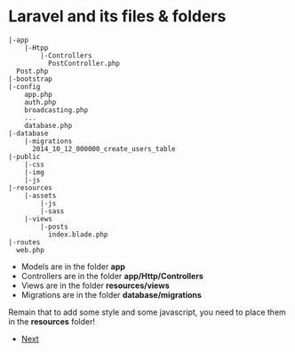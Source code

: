 # Laravel and its files & folders

```console
|-app
    |-Htpp
        |-Controllers
          PostController.php
  Post.php
|-bootstrap
|-config
    app.php
    auth.php
    broadcasting.php
    ...
    database.php
|-database
    |-migrations
      2014_10_12_000000_create_users_table
|-public
    |-css
    |-img
    |-js
|-resources
    |-assets
        |-js
        |-sass
    |-views
        |-posts
          index.blade.php    
|-routes
  web.php

```

* Models are in the folder **app**
* Controllers are in the folder **app/Http/Controllers**
* Views are in the folder **resources/views**
* Migrations are in the folder **database/migrations**

Remain that to add some style and some javascript, you need to place them in the **resources** folder!

- [Next](b.routes.md)